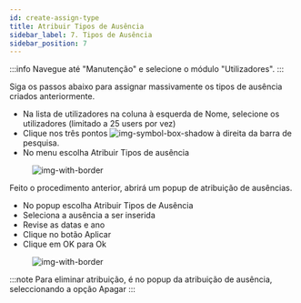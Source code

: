 ```yaml
---
id: create-assign-type
title: Atribuir Tipos de Ausência
sidebar_label: 7. Tipos de Ausência
sidebar_position: 7
---
```


:::info
Navegue até "Manutenção" e selecione o módulo "Utilizadores".
:::

Siga os passos abaixo para assignar massivamente os tipos de ausência criados anteriormente.

- Na lista de utilizadores na coluna à esquerda de Nome, selecione os utilizadores (limitado a 25 users por vez)​
- Clique nos três pontos ![img-symbol-box-shadow](/img/university/project-management/project-management-lesson2-symbol-2.png)  à direita da barra de pesquisa.​
- No menu escolha Atribuir Tipos de ausência
  
 <figure>

   ![img-with-border](/img/university/maintenance/Assign_Leave_Types.png)
   </figure>

Feito o procedimento anterior, abrirá um popup de atribuição de ausências. 

 - No popup escolha Atribuir Tipos de Ausência​
 - Seleciona a ausência a ser inserida
 - Revise as datas e ano
 - Clique no botão Aplicar
 - Clique em OK para Ok
  
 <figure>

   ![img-with-border](/img/university/maintenance/Leave_Type.png)
   </figure>

 :::note
   Para eliminar atribuição, é no popup da atribuição de ausência, seleccionando a opção Apagar
  :::
